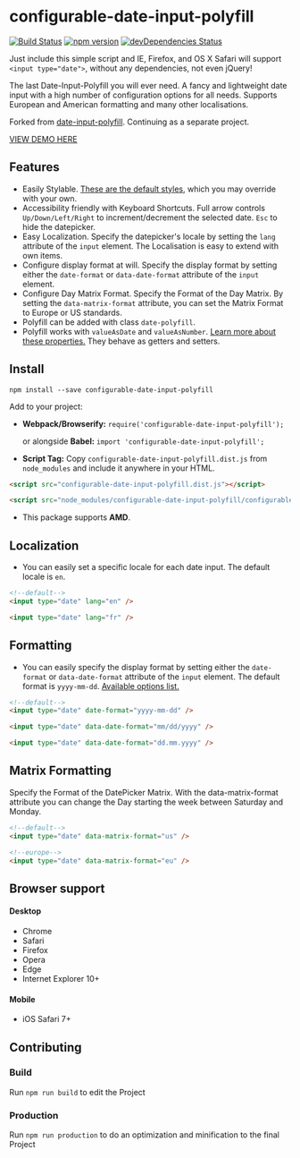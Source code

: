 # configurable-date-input-polyfill

[![Build Status](https://travis-ci.org/KreutzerCode/configurable-date-input-polyfill.svg?branch=master)](https://travis-ci.org/KreutzerCode/configurable-date-input-polyfill)
[![npm version](https://badge.fury.io/js/configurable-date-input-polyfill.svg)](https://badge.fury.io/js/configurable-date-input-polyfill)
[![devDependencies Status](https://david-dm.org/KreutzerCode/configurable-date-input-polyfill/dev-status.svg)](https://david-dm.org/KreutzerCode/configurable-date-input-polyfill?type=dev)

Just include this simple script and IE, Firefox, and OS X Safari will support `<input type="date">`, without any dependencies, not even jQuery!

The last Date-Input-Polyfill you will ever need. A fancy and lightweight date input with a high number of configuration options for all needs. Supports European and American formatting and many other localisations.

Forked from [date-input-polyfill](https://github.com/jcgertig/date-input-polyfill). Continuing as a separate project.


[VIEW DEMO HERE](https://kreutzercode.github.io/configurable-date-input-polyfill/)

## Features

* Easily Stylable. [These are the default styles](https://github.com/KreutzerCode/configurable-date-input-polyfill/blob/master/configurable-date-input-polyfill.scss),
which you may override with your own.
* Accessibility friendly with Keyboard Shortcuts. Full arrow controls `Up/Down/Left/Right` to increment/decrement the selected date.
`Esc` to hide the datepicker.
* Easy Localization. Specify the datepicker's locale by setting the
`lang` attribute of the `input` element. The Localisation is easy to extend with own items.
* Configure display format at will. Specify the display format by setting either the
`date-format` or `data-date-format` attribute of the `input` element.
* Configure Day Matrix Format. Specify the Format of the Day Matrix. By setting the 
`data-matrix-format` attribute, you can set the Matrix Format to Europe or US standards.
* Polyfill can be added with class `date-polyfill`.
* Polyfill works with `valueAsDate` and `valueAsNumber`.
[Learn more about these properties.](https://developer.mozilla.org/en-US/docs/Web/API/HTMLInputElement#property-valueasdate)
They behave as getters and setters.


## Install
`npm install --save configurable-date-input-polyfill`

Add to your project:

* **Webpack/Browserify:** `require('configurable-date-input-polyfill');`

    or alongside **Babel:** `import 'configurable-date-input-polyfill';`

* **Script Tag:** Copy `configurable-date-input-polyfill.dist.js` from `node_modules` and
include it anywhere in your HTML.
```html
<script src="configurable-date-input-polyfill.dist.js"></script>

<script src="node_modules/configurable-date-input-polyfill/configurable-date-input-polyfill.dist.js"></script>
```


* This package supports **AMD**.

## Localization
* You can easily set a specific locale for each date input. The default locale is `en`.
```html
<!--default-->
<input type="date" lang="en" />

<input type="date" lang="fr" />
```

## Formatting
* You can easily specify the display format by setting either the
`date-format` or `data-date-format` attribute of the `input` element.  The default format is `yyyy-mm-dd`. 
[Available options list.](https://github.com/felixge/node-dateformat#mask-options)
```html
<!--default-->
<input type="date" date-format="yyyy-mm-dd" />

<input type="date" data-date-format="mm/dd/yyyy" />

<input type="date" data-date-format="dd.mm.yyyy" />
```

## Matrix Formatting
Specify the Format of the DatePicker Matrix. With the data-matrix-format attribute you can change the Day starting the week between Saturday and Monday.
```html
<!--default-->
<input type="date" data-matrix-format="us" />

<!--europe-->
<input type="date" data-matrix-format="eu" />
```

## Browser support
#### Desktop
* Chrome
* Safari
* Firefox
* Opera
* Edge
* Internet Explorer 10+

#### Mobile
* iOS Safari 7+


## Contributing

### Build
Run `npm run build` to edit the Project

### Production
Run `npm run production` to do an optimization and minification to the final Project

